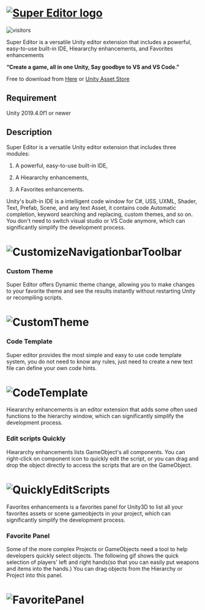 # [![Super Editor logo][]][assetstore]
![visitors](https://visitor-badge.glitch.me/badge?page_id=https://github.com/UnitySuperEditor/SuperEditor)

Super Editor is a versatile Unity editor extension that includes a powerful, easy-to-use built-in IDE, Hieararchy enhancements, and Favorites enhancements

**“Create a game, all in one Unity, Say goodbye to VS and VS Code.”**

Free to download from [Here](https://github.com/UnitySuperEditor/SuperEditor/releases/download/v1.5.1/SuperEditor1.5.1.unitypackage)
or [Unity Asset Store](https://assetstore.unity.com/packages/tools/utilities/super-editor-190349)

## Requirement

Unity 2019.4.0f1 or newer

## Description

Super Editor is a versatile Unity editor extension that includes three modules: 

1. A powerful, easy-to-use built-in IDE, 

2. A Hieararchy enhancements,

3. A Favorites enhancements.

Unity's built-in IDE is a intelligent code window for C#, USS, UXML, Shader, Text, Prefab, Scene, and any text Asset, it contains code Automatic completion, keyword searching and replacing, custom themes, and so on. You don't need to switch visual studio or VS Code anymore, which can significantly simplify the development process.
# ![CustomizeNavigationbarToolbar](https://github.com/UnitySuperEditor/SuperEditor/blob/master/Gif%20Tutorials/CustomizeNavigationbarToolbar.gif)
### Custom Theme
Super Editor offers Dynamic theme change, allowing you to make changes to your favorite theme
and see the results instantly without restarting Unity or recompiling scripts.

# ![CustomTheme](https://github.com/UnitySuperEditor/SuperEditor/blob/master/Gif%20Tutorials/CustomTheme.gif)

### Code Template
Super editor provides the most simple and easy to use code template system, you do not need to know any rules, just need to create a new text file can define your own code hints.

# ![CodeTemplate](https://github.com/UnitySuperEditor/SuperEditor/blob/master/Gif%20Tutorials/CodeTemplate.gif)

Hieararchy enhancements is an editor extension that adds some often used functions to the hierarchy window, which can significantly simplify the development process.

### Edit scripts Quickly
Hieararchy enhancements lists GameObject's all components. You can right-click on component icon to quickly edit the script, or you can drag and drop the object directly to access the scripts that are on the GameObject.

# ![QuicklyEditScripts](https://github.com/UnitySuperEditor/SuperEditor/blob/master/Gif%20Tutorials/QuickOpenScripts.gif)


Favorites enhancements is a favorites panel for Unity3D to list all your favorites assets or scene gameobjects in your project, which can significantly simplify the development process.

### Favorite Panel
Some of the more complex Projects or GameObjects need a tool to help developers quickly select objects. The following gif shows the quick selection of players' left and right hands(so that you can easily put weapons and items into the hands.) You can drag objects from the Hierarchy or Project into this panel.

# ![FavoritePanel](https://github.com/UnitySuperEditor/SuperEditor/blob/master/Gif%20Tutorials/FavoritePanel.gif)




[Super Editor logo]: https://github.com/UnitySuperEditor/SuperEditor/blob/master/SuperEditorLogo.jpg
[assetstore]: https://assetstore.unity.com/packages/tools/utilities/super-editor-190349

